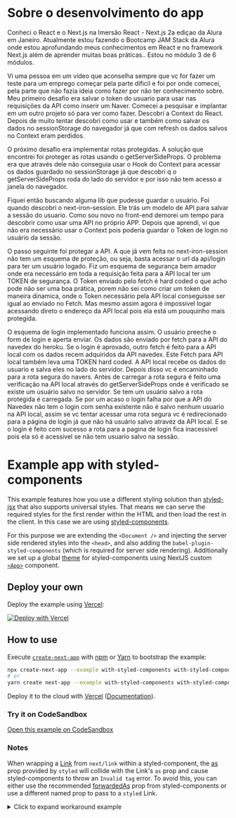 # Sobre o desenvolvimento do app

Conheci o React e o Next.js na Imersão React - Next.js 2a ediçao da Alura em Janeiro. Atualmente estou fazendo o Bootcamp JAM Stack da Alura onde estou aprofundando meus conhecimentos em React e no framework Next.js além de aprender muitas boas práticas.. Estou no módulo 3 de 6 módulos.

Vi uma pessoa em um vídeo que aconselha sempre que vc for fazer um teste para um emprego começar pela parte díficil e foi por onde comecei, pela parte que não fazia ideia como fazer por não ter conhecimento sobre. Meu primeiro desafio era salvar o token do usuario para usar nas requisições da API como inserir um Naver. Comecei a pesquisar e implantar em um outro projeto só para ver como fazer. Descobri a Context do React. Depois de muito tentar descobri como usar e também como salvar os dados no sessionStorage do navegador já que com refresh os dados salvos no Context eram perdidos.

O próximo desafio era implementar rotas protegidas. A solução que encontrei foi proteger as rotas usando o getServerSideProps. O problema era que através dele não conseguia usar o Hook do Context para acessar os dados guardado no sessionStorage já que descobri q o getServerSideProps roda do lado do servidor e por isso não tem acesso a janela do navegador.

Fiquei então buscando alguma lib que pudesse guardar o usuário. Foi quando descobri o next-iron-session. Ele trás um modelo de API para salvar a sessão do usuario. Como sou novo no front-end demorei um tempo para descobrir como usar uma API no próprio APP. Depois que aprendi, vi que não era necessário usar o Context pois poderia guardar o Token de login no usuário da sessão.

O passo seguinte foi protegar a API. A que já vem feita no next-iron-session não tem um esquema de proteção, ou seja, basta acessar o url da api/login para ter um usuário logado. Fiz um esquema de segurança bem amador onde era necessário em toda a requisição feita para a API local ter um TOKEN de segurança. O Token enviado pelo fetch é hard coded o que acho pode não ser uma boa prática, porem não sei como criar um token de maneira dinamica, onde o Token necessário pela API local conseguisse ser igual ao enviado no Fetch. Mas mesmo assim agora é impossivel logar acessando direto o endereço da API local pois ela está um pouquinho mais protegida.

O esquema de login implementado funciona assim. O usuário preeche o form de login e aperta enviar. Os dados são enviado por fetch para a API do navedex do heroku. Se o login é aprovado, outro fetch é feito para a API local com os dados recem adquiridos da API navedex. Este Fetch para API local também leva uma TOKEN hard coded. A API local recebe os dados do usuario e salva eles no lado do servidor. Depois disso vc é encaminhado para a rota segura do navers. Antes de carregar a rota segura é feito uma verificação na API local através do getServerSideProps onde é verificado se existe um usuário salvo no servidor. Se tem um usuário salvo a rota protegida é carregada. Se por um acaso o login falha por que a API do Navedex não tem o login com senha existente não é salvo nenhum usuario na API local, assim se vc tentar acessar uma rota segura vc é redirecionado para a página de login já que não há usuário salvo atravéz da API local. E se o login é feito com sucesso a rota para a pagina de login fica inacessivel pois ela só é acessivel se não tem usuario salvo na sessão.

# Example app with styled-components

This example features how you use a different styling solution than [styled-jsx](https://github.com/zeit/styled-jsx) that also supports universal styles. That means we can serve the required styles for the first render within the HTML and then load the rest in the client. In this case we are using [styled-components](https://github.com/styled-components/styled-components).

For this purpose we are extending the `<Document />` and injecting the server side rendered styles into the `<head>`, and also adding the `babel-plugin-styled-components` (which is required for server side rendering). Additionally we set up a global [theme](https://www.styled-components.com/docs/advanced#theming) for styled-components using NextJS custom [`<App>`](https://nextjs.org/docs/advanced-features/custom-app) component.

## Deploy your own

Deploy the example using [Vercel](https://vercel.com?utm_source=github&utm_medium=readme&utm_campaign=next-example):

[![Deploy with Vercel](https://vercel.com/button)](https://vercel.com/new/git/external?repository-url=https://github.com/vercel/next.js/tree/canary/examples/with-styled-components&project-name=with-styled-components&repository-name=with-styled-components)

## How to use

Execute [`create-next-app`](https://github.com/vercel/next.js/tree/canary/packages/create-next-app) with [npm](https://docs.npmjs.com/cli/init) or [Yarn](https://yarnpkg.com/lang/en/docs/cli/create/) to bootstrap the example:

```bash
npx create-next-app --example with-styled-components with-styled-components-app
# or
yarn create next-app --example with-styled-components with-styled-components-app
```

Deploy it to the cloud with [Vercel](https://vercel.com/new?utm_source=github&utm_medium=readme&utm_campaign=next-example) ([Documentation](https://nextjs.org/docs/deployment)).

### Try it on CodeSandbox

[Open this example on CodeSandbox](https://codesandbox.io/s/github/vercel/next.js/tree/canary/examples/with-styled-components)

### Notes

When wrapping a [Link](https://nextjs.org/docs/api-reference/next/link) from `next/link` within a styled-component, the [as](https://styled-components.com/docs/api#as-polymorphic-prop) prop provided by `styled` will collide with the Link's `as` prop and cause styled-components to throw an `Invalid tag` error. To avoid this, you can either use the recommended [forwardedAs](https://styled-components.com/docs/api#forwardedas-prop) prop from styled-components or use a different named prop to pass to a `styled` Link.

<details>
<summary>Click to expand workaround example</summary>
<br />

**components/StyledLink.js**

```javascript
import Link from 'next/link'
import styled from 'styled-components'

const StyledLink = ({ as, children, className, href }) => (
  <Link href={href} as={as} passHref>
    <a className={className}>{children}</a>
  </Link>
)

export default styled(StyledLink)`
  color: #0075e0;
  text-decoration: none;
  transition: all 0.2s ease-in-out;

  &:hover {
    color: #40a9ff;
  }

  &:focus {
    color: #40a9ff;
    outline: none;
    border: 0;
  }
`
```

**pages/index.js**

```javascript
import StyledLink from '../components/StyledLink'

export default () => (
  <StyledLink href="/post/[pid]" forwardedAs="/post/abc">
    First post
  </StyledLink>
)
```

</details>
